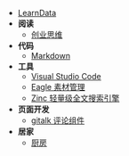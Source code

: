* [LearnData]()
* **阅读**
  * [创业思维](startup.md)
* **代码**
  * [Markdown](Code/Markdown.md)
* **工具**
  * [Visual Studio Code](Tools/VisualStudioCode.md)
  * [Eagle 素材管理](Tools/Eagle.md)
  * [Zinc 轻量级全文搜索引擎](Tools/ZincSearch.md)
* **页面开发**
  * [gitalk 评论组件](Web/gitalk.md)
* **居家**
  * [厨房](Family/kitchen.md)